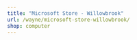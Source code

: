 ```yaml
---
title: "Microsoft Store - Willowbrook"
url: /wayne/microsoft-store-willowbrook/
shop: computer
---
```

